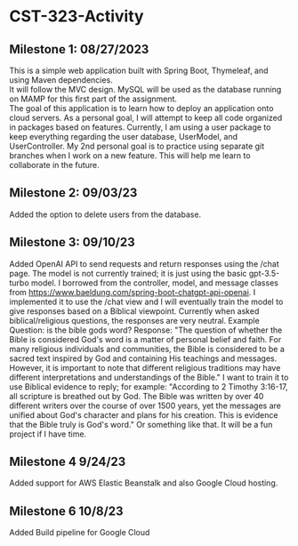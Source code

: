 # CST-323-Activity
## Milestone 1: 08/27/2023
This is a simple web application built with Spring Boot, Thymeleaf, and using Maven dependencies.  
It will follow the MVC design.  MySQL will be used as the database running on MAMP for this first part of the assignment.  
The goal of this application is to learn how to deploy an application onto cloud servers.
As a personal goal, I will attempt to keep all code organized in packages based on features.  Currently, I am using a user package to keep everything regarding the user database, UserModel, and UserController.
My 2nd personal goal is to practice using separate git branches when I work on a new feature.  This will help me learn to collaborate in the future.  

## Milestone 2: 09/03/23
Added the option to delete users from the database. 

## Milestone 3: 09/10/23
Added OpenAI API to send requests and return responses using the /chat page.  The model is not currently trained; it is just using the basic gpt-3.5-turbo model.  I borrowed from the controller, model, and message classes from https://www.baeldung.com/spring-boot-chatgpt-api-openai.  I implemented it to use the /chat view and I will eventually train the model to give responses based on a Biblical viewpoint.  Currently when asked biblical/religious questions, the responses are very neutral.  Example Question: is the bible gods word? Response: "The question of whether the Bible is considered God's word is a matter of personal belief and faith. For many religious individuals and communities, the Bible is considered to be a sacred text inspired by God and containing His teachings and messages. However, it is important to note that different religious traditions may have different interpretations and understandings of the Bible."
I want to train it to use Biblical evidence to reply; for example: "According to 2 Timothy 3:16-17, all scripture is breathed out by God.  The Bible was written by over 40 different writers over the course of over 1500 years, yet the messages are unified about God's character and plans for his creation.  This is evidence that the Bible truly is God's word."  Or something like that.  It will be a fun project if I have time.

## Milestone 4 9/24/23
Added support for AWS Elastic Beanstalk and also Google Cloud hosting.

## Milestone 6 10/8/23
Added Build pipeline for Google Cloud